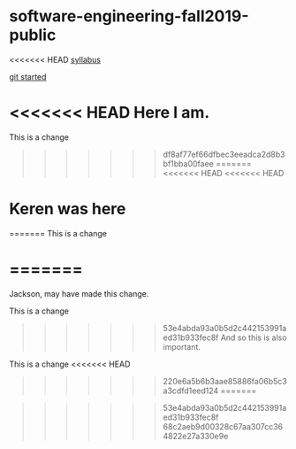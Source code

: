 # software-engineering-fall2019-public

<<<<<<< HEAD
[syllabus](https://docs.google.com/document/d/1uYDgk2XIGQl20mL7ZOSVjz0zuoTyvWjVzb7Lwx5LgO4/edit#heading=h.td51qeh4rfs0)

[git started](https://docs.google.com/document/d/1M0YeBfFPy5YPpfX7312R9-IldjagimvEma_YhgeLPcw/edit#heading=h.ssqvh5gmotj4)

<<<<<<< HEAD
Here I am.
=======
This is a change
>>>>>>> df8af77ef66dfbec3eeadca2d8b3bf1bba00faee
=======
<<<<<<< HEAD
<<<<<<< HEAD
# Keren was here
=======
This is a change

=======
=======
Jackson, may have made this change.

This is a change

>>>>>>> 53e4abda93a0b5d2c442153991aed31b933fec8f
And so this is also important.

This is a change
<<<<<<< HEAD
>>>>>>> 220e6a5b6b3aae85886fa06b5c3a3cdfd1eed124
=======

>>>>>>> 53e4abda93a0b5d2c442153991aed31b933fec8f
>>>>>>> 68c2aeb9d00328c67aa307cc364822e27a330e9e
